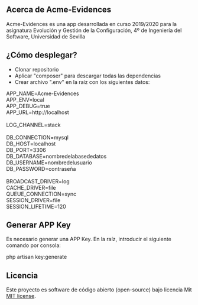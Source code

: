 ## Acerca de Acme-Evidences

Acme-Evidences es una app desarrollada en curso 2019/2020 para la asignatura Evolución y Gestión de la Configuración, 4º de Ingeniería del Software, Universidad de Sevilla

## ¿Cómo desplegar?

- Clonar repositorio
- Aplicar "composer" para descargar todas las dependencias
- Crear archivo ".env" en la raíz con los siguientes datos:

APP_NAME=Acme-Evidences<br>
APP_ENV=local<br>
APP_DEBUG=true<br>
APP_URL=http://localhost<br>
<br>
LOG_CHANNEL=stack<br>
<br>
DB_CONNECTION=mysql<br>
DB_HOST=localhost<br>
DB_PORT=3306<br>
DB_DATABASE=nombredelabasededatos<br>
DB_USERNAME=nombredelusuario<br>
DB_PASSWORD=contraseña<br>
<br>
BROADCAST_DRIVER=log<br>
CACHE_DRIVER=file<br>
QUEUE_CONNECTION=sync<br>
SESSION_DRIVER=file<br>
SESSION_LIFETIME=120<br>

## Generar APP Key

Es necesario generar una APP Key. En la raíz, introducir el siguiente comando por consola:

php artisan key:generate

## Licencia

Este proyecto es software de código abierto (open-source) bajo licencia Mit [MIT license](https://opensource.org/licenses/MIT).
